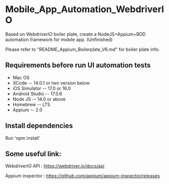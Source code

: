 # Mobile_App_Automation_WebdriverIO

Based on WebdriverIO boiler plate, create a NodeJS+Appium+BDD automation framework for mobile app. (Unfinished)

Please refer to "README_Appium_Boilerplate_V6.md" for boiler plate info.

## Requirements before run UI automation tests

* Mac OS
* XCode          -- 14.0.1 or two version below
* iOS Simulator  -- 17.0 or 16.0
* Android Studio -- 17.0.6
* Node JS        -- 14.0 or above
* Homebrew       -- LTS
* Appium         -- 2.0

## Install dependencies

Run 'npm install'


## Some useful link:

WebdriverIO API : https://webdriver.io/docs/api

Appium inspector : https://github.com/appium/appium-inspector/releases
